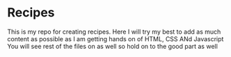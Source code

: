 # Recipes
This is my repo for creating recipes.
Here I will try my best to add as much content as possible as I am getting hands on of HTML, CSS ANd Javascript
You will see rest of the files on as well so hold on to the good part as well
